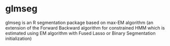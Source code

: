 # glmseg
glmseg is an R segmentation package based on max-EM algorithm (an extension of the Forward Backward algorithm for constrained HMM which is estimated using EM algorithm with Fused Lasso or Binary Segmentation initialization)
